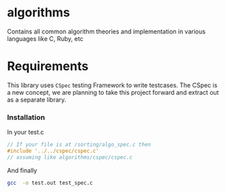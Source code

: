 # algorithms
Contains all common algorithm theories and implementation in various languages like C, Ruby, etc

# Requirements
This library uses `CSpec` testing Framework to write testcases. The CSpec is a new concept, we are planning to
take this project forward and extract out as a separate library.

### Installation
In your test.c
```c
// If your file is at /sorting/algo_spec.c then
#include '../../cspec/cspec.c'
// assuming like algorithms/cspec/cspec.c
```

And finally
```bash
gcc  -o test.out test_spec.c
```

